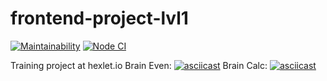 # frontend-project-lvl1
[![Maintainability](https://api.codeclimate.com/v1/badges/a99a88d28ad37a79dbf6/maintainability)](https://codeclimate.com/github/codeclimate/codeclimate/maintainability)
[![Node CI](https://github.com/MariaChumerina/frontend-project-lvl1/workflows/Node%20CI/badge.svg)](https://github.com/MariaChumerina/frontend-project-lvl1/actions)

Training project at hexlet.io
Brain Even:
[![asciicast](https://asciinema.org/a/r6gl7a4gSCKZHzVTbldgbIvE2.svg)](https://asciinema.org/a/r6gl7a4gSCKZHzVTbldgbIvE2)
Brain Calc:
[![asciicast](https://asciinema.org/a/2pfDQZhwjh0342tOTsRhI7qeo.svg)](https://asciinema.org/a/2pfDQZhwjh0342tOTsRhI7qeo)
